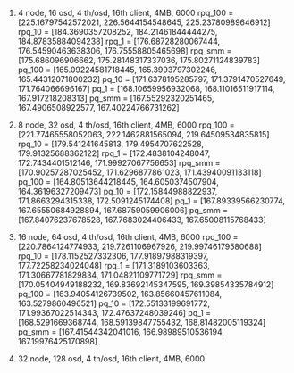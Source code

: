 1. 4 node, 16 osd, 4 th/osd, 16th client, 4MB, 6000
rpq_100 =  [225.16797542572021, 226.5644154548645, 225.23780989646912]
rpq_10 =  [184.3690357208252, 184.21461844444275, 184.87835884094238]
rpq_1 =  [176.68728280067444, 176.54590463638306, 176.75558805465698]
rpq_smm =  [175.686096906662, 175.28148317337036, 175.80271124839783]
pq_100 =  [165.09224581718445, 165.3993797302246, 165.44312071800232]
pq_10 =  [171.6378195285797, 171.3791470527649, 171.764066696167]
pq_1 =  [168.10659956932068, 168.11016511917114, 167.917218208313]
pq_smm =  [167.55292320251465, 167.4906508922577, 167.40224766731262]

2. 8 node, 32 osd, 4 th/osd, 16th client, 4MB, 6000
rpq_100 =  [221.77465558052063, 222.1462881565094, 219.64509534835815]
rpq_10 =  [179.541241645813, 179.4954707622528, 179.91325688362122]
rpq_1 =  [172.4838104248047, 172.7434401512146, 171.99927067756653]
rpq_smm =  [170.90257287025452, 171.6296877861023, 171.43940091133118]
pq_100 =  [164.80513644218445, 164.6050374507904, 164.36196327209473]
pq_10 =  [172.15844988822937, 171.8663294315338, 172.5091245174408]
pq_1 =  [167.89339566230774, 167.65550684928894, 167.68759059906006]
pq_smm =  [167.84076237678528, 167.7683024406433, 167.65008115768433]

3. 16 node, 64 osd, 4 th/osd, 16th client, 4MB, 6000
rpq_100 =  [220.7864124774933, 219.7261106967926, 219.99746179580688]
rpq_10 =  [178.1152527332306, 177.91897988319397, 177.72258234024048]
rpq_1 =  [171.3189103603363, 171.30667781829834, 171.04821109771729]
rpq_smm =  [170.05404949188232, 169.83692145347595, 169.39854335784912]
pq_100 =  [163.94054126739502, 163.85660457611084, 163.5279860496521]
pq_10 =  [172.55133199691772, 171.99367022514343, 172.47637248039246]
pq_1 =  [168.5291669368744, 168.59139847755432, 168.81482005119324]
pq_smm =  [167.41544342041016, 166.98989510536194, 167.19976425170898]

4. 32 node, 128 osd, 4 th/osd, 16th client, 4MB, 6000
